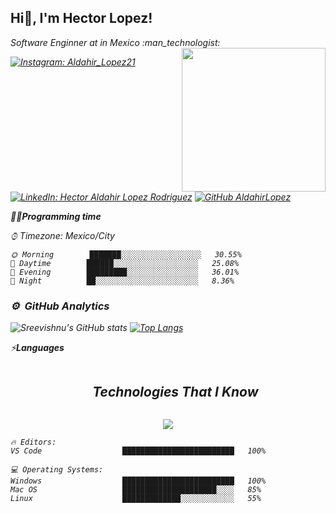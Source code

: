 <h2> Hi👋, I'm Hector Lopez!</h2>

<p><em>Software Enginner at <a>in Mexico :man_technologist:</a>
<img align='right' src="https://media.giphy.com/media/M9gbBd9nbDrOTu1Mqx/giphy.gif" width="230">

[![Instagram: Aldahir_Lopez21](https://img.shields.io/badge/Instagram-aldahir__lopez21-blue?style=social&logo=instagram)](https://www.instagram.com/aldahir_lopez21)
[![LinkedIn: Hector Aldahir Lopez Rodriguez](https://img.shields.io/badge/LinkedIn-Hector%20Aldahir%20Lopez%20Rodriguez-blue?style=social&logo=linkedin)](https://www.linkedin.com/in/hector-aldahir-lopez-rodriguez-528022227)
[![GitHub AldahirLopez](https://img.shields.io/github/followers/AldahirLopez?label=follow&style=social)](https://github.com/AldahirLopez)

<!--START_SECTION:waka-->
🙋‍♂️**Programming time** 

⌚︎ Timezone: Mexico/City
```text
🌞 Morning        ███████░░░░░░░░░░░░░░░░░░   30.55% 
🌆 Daytime        ██████░░░░░░░░░░░░░░░░░░░   25.08% 
🌃 Evening        █████████░░░░░░░░░░░░░░░░   36.01% 
🌙 Night          ██░░░░░░░░░░░░░░░░░░░░░░░   8.36%

```
### ⚙️ &nbsp;GitHub Analytics
![Sreevishnu's GitHub stats](https://github-readme-stats.vercel.app/api?username=AldahirLopez&hide=issues&show_icons=true&theme=tokyonight)
[![Top Langs](https://github-readme-stats.vercel.app/api/top-langs/?username=AldahirLopez&layout=compact&theme=tokyonight)](https://github.com/AldahirLopez/github-readme-stats)

⚡**Languages** 

<!--h1 without bottom border-->
<div id="user-content-toc">
  <ul align="center">
    <summary><h2 style="display: inline-block">Technologies That I Know</h2></summary>
  </ul>
</div>
<!--tech stack icons-->
<p align="center">
  <a href="https://skillicons.dev">
    <img src="https://skillicons.dev/icons?i=git,bootstrap,css,firebase,github,html,java,python,django,php,laravel,js,kotlin,mysql,nodejs,postman,react,tailwind,vscode&perline=14" />
  </a>
</p>

```text
🔥 Editors: 
VS Code                  █████████████████████████   100% 

💻 Operating Systems: 
Windows                  █████████████████████████   100%
Mac OS                   █████████████████████░░░░   85%
Linux                    █████████████░░░░░░░░░░░░   55%

```
<!--END_SECTION:waka-->
